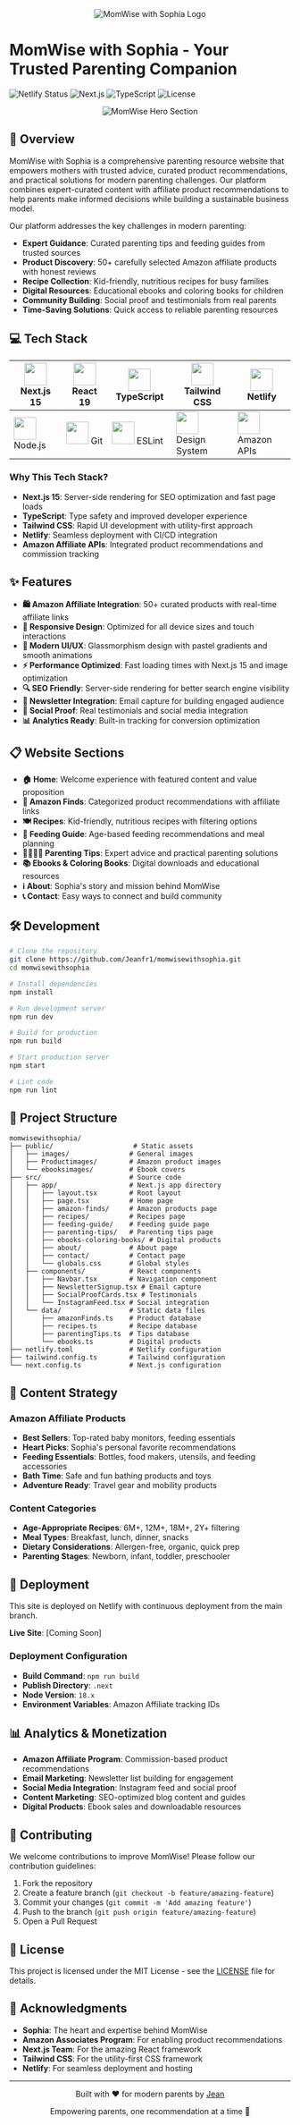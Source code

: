 <div align="center">
  <img src="https://via.placeholder.com/600x200/FF69B4/FFFFFF?text=MomWise+with+Sophia" alt="MomWise with Sophia Logo" />
</div>

# MomWise with Sophia - Your Trusted Parenting Companion

![Netlify Status](https://api.netlify.com/api/v1/badges/placeholder/deploy-status)
![Next.js](https://img.shields.io/badge/Next.js-15.3.5-black?style=flat&logo=next.js)
![TypeScript](https://img.shields.io/badge/TypeScript-5.0-blue?style=flat&logo=typescript)
![License](https://img.shields.io/badge/License-MIT-green.svg)

<div align="center">
  <img src="https://via.placeholder.com/800x400/FF69B4/FFFFFF?text=Modern+Parenting+Resource+Hub" alt="MomWise Hero Section" />
</div>

## 🚀 Overview

MomWise with Sophia is a comprehensive parenting resource website that empowers mothers with trusted advice, curated product recommendations, and practical solutions for modern parenting challenges. Our platform combines expert-curated content with affiliate product recommendations to help parents make informed decisions while building a sustainable business model.

Our platform addresses the key challenges in modern parenting:

- **Expert Guidance**: Curated parenting tips and feeding guides from trusted sources
- **Product Discovery**: 50+ carefully selected Amazon affiliate products with honest reviews
- **Recipe Collection**: Kid-friendly, nutritious recipes for busy families
- **Digital Resources**: Educational ebooks and coloring books for children
- **Community Building**: Social proof and testimonials from real parents
- **Time-Saving Solutions**: Quick access to reliable parenting resources

## 💻 Tech Stack

| <img src="https://cdn.jsdelivr.net/gh/devicons/devicon/icons/nextjs/nextjs-original.svg" width="40" height="40"/> Next.js 15 | <img src="https://cdn.jsdelivr.net/gh/devicons/devicon/icons/react/react-original.svg" width="40" height="40"/> React 19 | <img src="https://cdn.jsdelivr.net/gh/devicons/devicon/icons/typescript/typescript-original.svg" width="40" height="40"/> TypeScript | <img src="https://cdn.jsdelivr.net/gh/devicons/devicon/icons/tailwindcss/tailwindcss-plain.svg" width="40" height="40"/> Tailwind CSS | <img src="https://www.netlify.com/v3/img/components/logomark.png" width="40" height="40"/> Netlify                                                  |
| ---------------------------------------------------------------------------------------------------------------------------- | ------------------------------------------------------------------------------------------------------------------------ | ------------------------------------------------------------------------------------------------------------------------------------ | ------------------------------------------------------------------------------------------------------------------------------------- | --------------------------------------------------------------------------------------------------------------------------------------------------- |
| <img src="https://cdn.jsdelivr.net/gh/devicons/devicon/icons/nodejs/nodejs-original.svg" width="40" height="40"/> Node.js    | <img src="https://cdn.jsdelivr.net/gh/devicons/devicon/icons/git/git-original.svg" width="40" height="40"/> Git          | <img src="https://cdn.jsdelivr.net/gh/devicons/devicon/icons/eslint/eslint-original.svg" width="40" height="40"/> ESLint             | <img src="https://cdn.jsdelivr.net/gh/devicons/devicon/icons/figma/figma-original.svg" width="40" height="40"/> Design System         | <img src="https://cdn.jsdelivr.net/gh/devicons/devicon/icons/amazonwebservices/amazonwebservices-original.svg" width="40" height="40"/> Amazon APIs |

### Why This Tech Stack?

- **Next.js 15**: Server-side rendering for SEO optimization and fast page loads
- **TypeScript**: Type safety and improved developer experience
- **Tailwind CSS**: Rapid UI development with utility-first approach
- **Netlify**: Seamless deployment with CI/CD integration
- **Amazon Affiliate APIs**: Integrated product recommendations and commission tracking

## ✨ Features

- **🛍️ Amazon Affiliate Integration**: 50+ curated products with real-time affiliate links
- **📱 Responsive Design**: Optimized for all device sizes and touch interactions
- **🎨 Modern UI/UX**: Glassmorphism design with pastel gradients and smooth animations
- **⚡ Performance Optimized**: Fast loading times with Next.js 15 and image optimization
- **🔍 SEO Friendly**: Server-side rendering for better search engine visibility
- **📧 Newsletter Integration**: Email capture for building engaged audience
- **👥 Social Proof**: Real testimonials and social media integration
- **📊 Analytics Ready**: Built-in tracking for conversion optimization

## 📋 Website Sections

- **🏠 Home**: Welcome experience with featured content and value proposition
- **🛒 Amazon Finds**: Categorized product recommendations with affiliate links
- **🍽️ Recipes**: Kid-friendly, nutritious recipes with filtering options
- **🍼 Feeding Guide**: Age-based feeding recommendations and meal planning
- **👨‍👩‍👧‍👦 Parenting Tips**: Expert advice and practical parenting solutions
- **📚 Ebooks & Coloring Books**: Digital downloads and educational resources
- **ℹ️ About**: Sophia's story and mission behind MomWise
- **📞 Contact**: Easy ways to connect and build community

## 🛠️ Development

```bash
# Clone the repository
git clone https://github.com/Jeanfr1/momwisewithsophia.git
cd momwisewithsophia

# Install dependencies
npm install

# Run development server
npm run dev

# Build for production
npm run build

# Start production server
npm start

# Lint code
npm run lint
```

## 📁 Project Structure

```
momwisewithsophia/
├── public/                    # Static assets
│   ├── images/               # General images
│   ├── Productimages/        # Amazon product images
│   └── ebooksimages/         # Ebook covers
├── src/                      # Source code
│   ├── app/                  # Next.js app directory
│   │   ├── layout.tsx        # Root layout
│   │   ├── page.tsx          # Home page
│   │   ├── amazon-finds/     # Amazon products page
│   │   ├── recipes/          # Recipes page
│   │   ├── feeding-guide/    # Feeding guide page
│   │   ├── parenting-tips/   # Parenting tips page
│   │   ├── ebooks-coloring-books/ # Digital products
│   │   ├── about/            # About page
│   │   ├── contact/          # Contact page
│   │   └── globals.css       # Global styles
│   ├── components/           # React components
│   │   ├── Navbar.tsx        # Navigation component
│   │   ├── NewsletterSignup.tsx # Email capture
│   │   ├── SocialProofCards.tsx # Testimonials
│   │   └── InstagramFeed.tsx # Social integration
│   └── data/                 # Static data files
│       ├── amazonFinds.ts    # Product database
│       ├── recipes.ts        # Recipe database
│       ├── parentingTips.ts  # Tips database
│       └── ebooks.ts         # Digital products
├── netlify.toml              # Netlify configuration
├── tailwind.config.ts        # Tailwind configuration
└── next.config.ts            # Next.js configuration
```

## 🎯 Content Strategy

### Amazon Affiliate Products

- **Best Sellers**: Top-rated baby monitors, feeding essentials
- **Heart Picks**: Sophia's personal favorite recommendations
- **Feeding Essentials**: Bottles, food makers, utensils, and feeding accessories
- **Bath Time**: Safe and fun bathing products and toys
- **Adventure Ready**: Travel gear and mobility products

### Content Categories

- **Age-Appropriate Recipes**: 6M+, 12M+, 18M+, 2Y+ filtering
- **Meal Types**: Breakfast, lunch, dinner, snacks
- **Dietary Considerations**: Allergen-free, organic, quick prep
- **Parenting Stages**: Newborn, infant, toddler, preschooler

## 🚀 Deployment

This site is deployed on Netlify with continuous deployment from the main branch.

**Live Site**: [Coming Soon]

### Deployment Configuration

- **Build Command**: `npm run build`
- **Publish Directory**: `.next`
- **Node Version**: `18.x`
- **Environment Variables**: Amazon Affiliate tracking IDs

## 📊 Analytics & Monetization

- **Amazon Affiliate Program**: Commission-based product recommendations
- **Email Marketing**: Newsletter list building for engagement
- **Social Media Integration**: Instagram feed and social proof
- **Content Marketing**: SEO-optimized blog content and guides
- **Digital Products**: Ebook sales and downloadable resources

## 🤝 Contributing

We welcome contributions to improve MomWise! Please follow our contribution guidelines:

1. Fork the repository
2. Create a feature branch (`git checkout -b feature/amazing-feature`)
3. Commit your changes (`git commit -m 'Add amazing feature'`)
4. Push to the branch (`git push origin feature/amazing-feature`)
5. Open a Pull Request

## 📄 License

This project is licensed under the MIT License - see the [LICENSE](LICENSE) file for details.

## 🙏 Acknowledgments

- **Sophia**: The heart and expertise behind MomWise
- **Amazon Associates Program**: For enabling product recommendations
- **Next.js Team**: For the amazing React framework
- **Tailwind CSS**: For the utility-first CSS framework
- **Netlify**: For seamless deployment and hosting

---

<div align="center">
  <p>Built with ❤️ for modern parents by <a href="https://github.com/Jeanfr1">Jean</a></p>
  <p>Empowering parents, one recommendation at a time 🌟</p>
</div>
